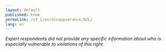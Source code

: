 ```yaml
---
layout: default
published: true
permalink: /v3_1/en/disappearance/NZL/
lang: en
---
```

_Expert respondents did not provide any specific information about who is especially vulnerable to violations of this right._
